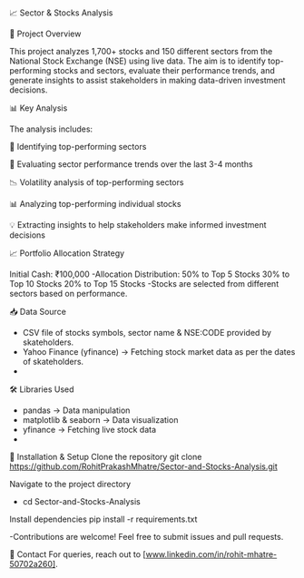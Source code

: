 📈 Sector & Stocks Analysis

📌 Project Overview

  This project analyzes 1,700+ stocks and 150 different sectors from the National Stock Exchange (NSE) using live data. The aim is to identify top-performing stocks and sectors, evaluate their performance trends,     and generate insights to assist stakeholders in making data-driven investment decisions.

📊 Key Analysis

The analysis includes:

  📌 Identifying top-performing sectors
  
  🔄 Evaluating sector performance trends over the last 3-4 months
  
  📉 Volatility analysis of top-performing sectors
  
  📊 Analyzing top-performing individual stocks
  
  💡 Extracting insights to help stakeholders make informed investment decisions

📈 Portfolio Allocation Strategy

Initial Cash: ₹100,000
-Allocation Distribution:
  50% to Top 5 Stocks
  30% to Top 10 Stocks
  20% to Top 15 Stocks
-Stocks are selected from different sectors based on performance.

📥 Data Source
  - CSV file of stocks symbols, sector name & NSE:CODE provided by skateholders.
  - Yahoo Finance (yfinance) → Fetching stock market data as per the dates of skateholders.
  - 
🛠️ Libraries Used
  - pandas → Data manipulation
  - matplotlib & seaborn → Data visualization
  - yfinance → Fetching live stock data
  - 
🚀 Installation & Setup
Clone the repository
git clone https://github.com/RohitPrakashMhatre/Sector-and-Stocks-Analysis.git

Navigate to the project directory
- cd Sector-and-Stocks-Analysis

Install dependencies
 pip install -r requirements.txt
 
-Contributions are welcome! Feel free to submit issues and pull requests.

📧 Contact
For queries, reach out to [www.linkedin.com/in/rohit-mhatre-50702a260].
